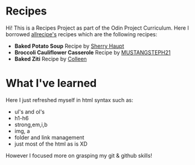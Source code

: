 # Recipes

Hi! This is a Recipes Project as part of the Odin Project Curriculum.
Here I borrowed [allrecipe's](https://www.allrecipes.com/) recipes which are the following recipes:
- **Baked Potato Soup** Recipe by [Sherry Haupt](https://www.allrecipes.com/recipe/12997/baked-potato-soup-i/)
- **Broccoli Cauliflower Casserole** Recipe by [MUSTANGSTEPH21](https://www.allrecipes.com/recipe/234281/broccoli-cauliflower-casserole/)
- **Baked Ziti** Recipe by [Colleen](https://www.allrecipes.com/recipe/11758/baked-ziti-i/)

# What I've learned
 Here I just refreshed myself in html syntax such as:
- ul's and ol's
- h1-h6
- strong,em,i,b
- img, a
- folder and link management
- just most of the html as is XD

However I focused more on grasping my git & github skills!